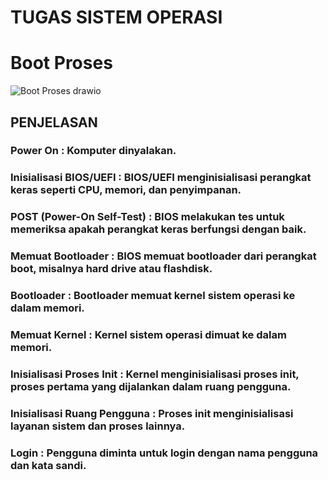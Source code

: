 # TUGAS SISTEM OPERASI

# Boot Proses
![Boot Proses drawio](https://github.com/fahmiwulidan/SysOP24-3123521009/assets/160559491/f7d5aed6-2acd-4e28-8085-fa02fb3524ad)
## PENJELASAN
### Power On : Komputer dinyalakan.
### Inisialisasi BIOS/UEFI : BIOS/UEFI menginisialisasi perangkat keras seperti CPU, memori, dan penyimpanan.
### POST (Power-On Self-Test) : BIOS melakukan tes untuk memeriksa apakah perangkat keras berfungsi dengan baik.
### Memuat Bootloader : BIOS memuat bootloader dari perangkat boot, misalnya hard drive atau flashdisk.
### Bootloader : Bootloader memuat kernel sistem operasi ke dalam memori.
### Memuat Kernel : Kernel sistem operasi dimuat ke dalam memori.
### Inisialisasi Proses Init : Kernel menginisialisasi proses init, proses pertama yang dijalankan dalam ruang pengguna.
### Inisialisasi Ruang Pengguna : Proses init menginisialisasi layanan sistem dan proses lainnya.
### Login : Pengguna diminta untuk login dengan nama pengguna dan kata sandi.
# 

